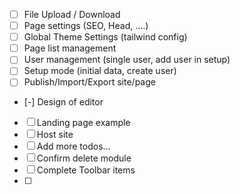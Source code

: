 - [ ] File Upload / Download
- [ ] Page settings (SEO, Head, ....)
- [ ] Global Theme Settings (tailwind config)
- [ ] Page list management
- [ ] User management (single user, add user in setup)
- [ ] Setup mode (initial data, create user)
- [ ] Publish/Import/Export site/page
- [-] Design of editor
- [ ] Landing page example
- [ ] Host site
- [ ] Add more todos...
- [ ] Confirm delete module
- [ ] Complete Toolbar items
- [ ] 
